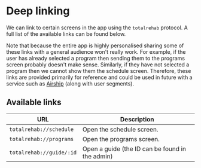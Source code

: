 # Deep linking

We can link to certain screens in the app using the `totalrehab` protocol.
A full list of the available links can be found below.

Note that because the entire app is highly personalised sharing some of these
links with a general audience won't really work. For example, if the user has
already selected a program then sending them to the programs screen probably
doesn't make sense. Similarly, if they have not selected a program then we
cannot show them the schedule screen. Therefore, these links are provided
primarily for reference and could be used in future with a service such as
[Airship](https://www.airship.com/) (along with user segments).

## Available links

| URL                      | Description |
|--------------------------|-------------|
| `totalrehab://schedule`  | Open the schedule screen.                       |
| `totalrehab://programs`  | Open the programs screen.                       |
| `totalrehab://guide/:id` | Open a guide (the ID can be found in the admin) |
